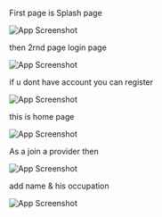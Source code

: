 First page is Splash page 

![App Screenshot](images/Splash.png)

then 2rnd page login page

![App Screenshot](images/login.png)

if u dont have account you can register  

![App Screenshot](images/regis.png)


this is home page 

![App Screenshot](images/home.png)

As a join a provider then 

![App Screenshot](images/list.png)

add name & his occupation


![App Screenshot](images/add-provider.png)






